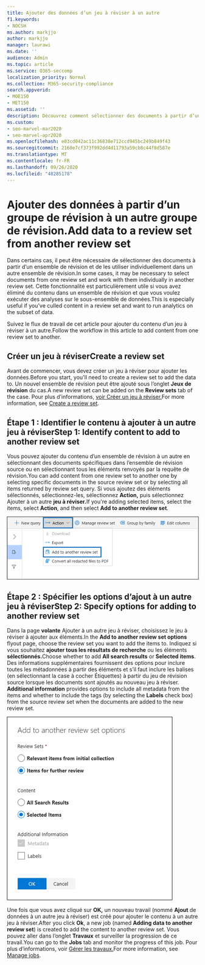 ```yaml
---
title: Ajouter des données d’un jeu à réviser à un autre
f1.keywords:
- NOCSH
ms.author: markjjo
author: markjjo
manager: laurawi
ms.date: ''
audience: Admin
ms.topic: article
ms.service: O365-seccomp
localization_priority: Normal
ms.collection: M365-security-compliance
search.appverid:
- MOE150
- MET150
ms.assetid: ''
description: Découvrez comment sélectionner des documents à partir d’un ensemble de révision et les utiliser individuellement dans un autre ensemble dans un cas Advanced eDiscovery.
ms.custom:
- seo-marvel-mar2020
- seo-marvel-apr2020
ms.openlocfilehash: e03cd042ac11c36838e712ccd945bc249b849f43
ms.sourcegitcommit: 2160e7cf373f992dd4d11793a59cb8c44f8d587e
ms.translationtype: MT
ms.contentlocale: fr-FR
ms.lasthandoff: 09/26/2020
ms.locfileid: "48285178"
---
```

# <a name="add-data-to-a-review-set-from-another-review-set"></a><span data-ttu-id="c247e-103">Ajouter des données à partir d’un groupe de révision à un autre groupe de révision.</span><span class="sxs-lookup"><span data-stu-id="c247e-103">Add data to a review set from another review set</span></span>

<span data-ttu-id="c247e-104">Dans certains cas, il peut être nécessaire de sélectionner des documents à partir d’un ensemble de révision et de les utiliser individuellement dans un autre ensemble de révision.</span><span class="sxs-lookup"><span data-stu-id="c247e-104">In some cases, it may be necessary to select documents from one review set and work with them individually in another review set.</span></span> <span data-ttu-id="c247e-105">Cette fonctionnalité est particulièrement utile si vous avez éliminé du contenu dans un ensemble de révision et que vous voulez exécuter des analyses sur le sous-ensemble de données.</span><span class="sxs-lookup"><span data-stu-id="c247e-105">This is especially useful if you've culled content in a review set and want to run analytics on the subset of data.</span></span>

<span data-ttu-id="c247e-106">Suivez le flux de travail de cet article pour ajouter du contenu d’un jeu à réviser à un autre.</span><span class="sxs-lookup"><span data-stu-id="c247e-106">Follow the workflow in this article to add content from one review set to another.</span></span>

## <a name="create-a-review-set"></a><span data-ttu-id="c247e-107">Créer un jeu à réviser</span><span class="sxs-lookup"><span data-stu-id="c247e-107">Create a review set</span></span>

<span data-ttu-id="c247e-108">Avant de commencer, vous devez créer un jeu à réviser pour ajouter les données.</span><span class="sxs-lookup"><span data-stu-id="c247e-108">Before you start, you'll need to create a review set to add the data to.</span></span>  <span data-ttu-id="c247e-109">Un nouvel ensemble de révision peut être ajouté sous l’onglet **Jeux de révision** du cas.</span><span class="sxs-lookup"><span data-stu-id="c247e-109">A new review set can be added on the **Review sets** tab of the case.</span></span> <span data-ttu-id="c247e-110">Pour plus d’informations, [voir Créer un jeu à réviser.](managing-review-sets.md#create-a-review-set)</span><span class="sxs-lookup"><span data-stu-id="c247e-110">For more information, see [Create a review set](managing-review-sets.md#create-a-review-set).</span></span>

## <a name="step-1-identify-content-to-add-to-another-review-set"></a><span data-ttu-id="c247e-111">Étape 1 : Identifier le contenu à ajouter à un autre jeu à réviser</span><span class="sxs-lookup"><span data-stu-id="c247e-111">Step 1: Identify content to add to another review set</span></span>

<span data-ttu-id="c247e-112">Vous pouvez ajouter du contenu d’un ensemble de révision à un autre en sélectionnant des documents spécifiques dans l’ensemble de révision source ou en sélectionnant tous les éléments renvoyés par la requête de révision.</span><span class="sxs-lookup"><span data-stu-id="c247e-112">You can add content from one review set to another one by selecting specific documents in the source review set or by selecting all items returned by review set query.</span></span> <span data-ttu-id="c247e-113">Si vous ajoutez des éléments sélectionnés, sélectionnez-les, sélectionnez **Action,** puis sélectionnez Ajouter à un autre **jeu à réviser.**</span><span class="sxs-lookup"><span data-stu-id="c247e-113">If you're adding selected items, select the items, select **Action**, and then select **Add to another review set**.</span></span>

![Ajouter à un autre jeu à réviser dans le menu Action](../media/64f2a4d4-eba3-4ab3-a3ba-d519feea3142.png)

## <a name="step-2-specify-options-for-adding-to-another-review-set"></a><span data-ttu-id="c247e-115">Étape 2 : Spécifier les options d’ajout à un autre jeu à réviser</span><span class="sxs-lookup"><span data-stu-id="c247e-115">Step 2: Specify options for adding to another review set</span></span>

<span data-ttu-id="c247e-116">Dans la page **volante** Ajouter à un autre jeu à réviser, choisissez le jeu à réviser à ajouter aux éléments.</span><span class="sxs-lookup"><span data-stu-id="c247e-116">In the **Add to another review set options** flyout page, choose the review set you want to add the items to.</span></span> <span data-ttu-id="c247e-117">Indiquez si vous souhaitez **ajouter tous les résultats de recherche** ou les éléments **sélectionnés.**</span><span class="sxs-lookup"><span data-stu-id="c247e-117">Choose whether to add **All search results** or **Selected items**.</span></span>  <span data-ttu-id="c247e-118"> Des informations supplémentaires fournissent des options pour inclure toutes les métadonnées à partir des éléments et s’il faut inclure les balises (en sélectionnant la case à cocher Étiquettes) à partir du jeu de révision source lorsque les documents sont ajoutés au nouveau jeu à réviser. </span><span class="sxs-lookup"><span data-stu-id="c247e-118">**Additional information** provides options to include all metadata from the items and whether to include the tags (by selecting the **Labels** check box) from the source review set when the documents are added to the new review set.</span></span>  

![Options d’ajout de données à un autre jeu à réviser](../media/6440ee44-68fd-44d7-b43a-3a477345525c.png)

<span data-ttu-id="c247e-120">Une fois que vous avez cliqué sur **OK,** un nouveau travail (nommé **Ajout** de données à un autre jeu à réviser) est créé pour ajouter le contenu à un autre jeu à réviser.</span><span class="sxs-lookup"><span data-stu-id="c247e-120">After you click **Ok**, a new job (named **Adding data to another review set**) is created to add the content to another review set.</span></span> <span data-ttu-id="c247e-121">Vous pouvez aller dans l’onglet **Travaux** et surveiller la progression de ce travail.</span><span class="sxs-lookup"><span data-stu-id="c247e-121">You can go to the **Jobs** tab and monitor the progress of this job.</span></span> <span data-ttu-id="c247e-122">Pour plus d’informations, voir [Gérer les travaux.](managing-jobs-ediscovery20.md)</span><span class="sxs-lookup"><span data-stu-id="c247e-122">For more information, see [Manage jobs](managing-jobs-ediscovery20.md).</span></span>
